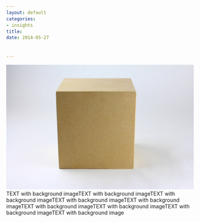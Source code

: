 ```yaml
---
layout: default
categories:
- insights
title: 
date: 2014-05-27


---
```


<div class="container-fluid">
	<div class="row-fluid">
		<img class="img-responsive col-lg-12" src="/img/1.2.jpg" alt="MDF cube"/>
		<div class="col-lg-12">
			<div class="row">
				<div class="col-md-8 col-md-offset-2">TEXT with background imageTEXT with background imageTEXT with background imageTEXT with background imageTEXT with background imageTEXT with background imageTEXT with background imageTEXT with background imageTEXT with background image</div>
			</div>
		</div>
	</div>
</div>
